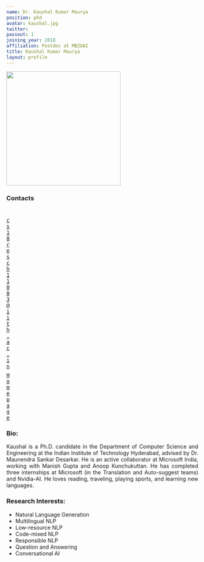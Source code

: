 ```yaml
---
name: Dr. Kaushal Kumar Maurya
position: phd
avatar: kaushal.jpg
twitter:
passout: 1
joining_year: 2018
affiliation: Postdoc at MBZUAI
title: Kaushal Kumar Maurya
layout: profile
---
```


<img width="300" src="{{site.baseurl}}/images/people/{{page.avatar}}" data-action="zoom">

### Contacts

<div class="row">
<div class="col-1" style="width:5px">
    <b><a href="mailto:cs18resch11003@iith.ac.in" target="_blank"><i class="fa fa-envelope-o"></i></a></b><br>
    <span style="display: block; margin-bottom: 0.5em"></span>
    <b><a href="" target="_blank"><i class="fa fa-globe"></i></a></b>
    <span style="display: block; margin-bottom: 0.5em"></span>
</div>
<div class="col-1" style="width:5px">
    <a href="mailto:cs18resch11003@iith.ac.in" target="_blank"><samp>cs18resch11003@iith.ac.in</samp></a>
    <span style="display: block; margin-bottom: 0.5em"></span>
    <a href="https://kaushal0494.github.io/" target="_blank"><samp>Homepage</samp></a><br>
    <span style="display: block; margin-bottom: 0.5em"></span>
</div>
</div>
<span style="display: block; margin-bottom: 1em"></span>

### Bio:

<p style="text-align: justify">
Kaushal is a Ph.D. candidate in the Department of Computer Science and Engineering at the Indian Institute of Technology Hyderabad, advised by Dr. Maunendra Sankar Desarkar. He is an active collaborator at Microsoft India, working with Manish Gupta and Anoop Kunchukuttan. He has completed three internships at Microsoft (in the Translation and Auto-suggest teams) and Nvidia-AI. He loves reading, traveling, playing sports, and learning new languages.
</p>

### Research Interests:

- Natural Language Generation
- Multilingual NLP
- Low-resource NLP
- Code-mixed NLP
- Responsible NLP
- Question and Answering
- Conversational AI

